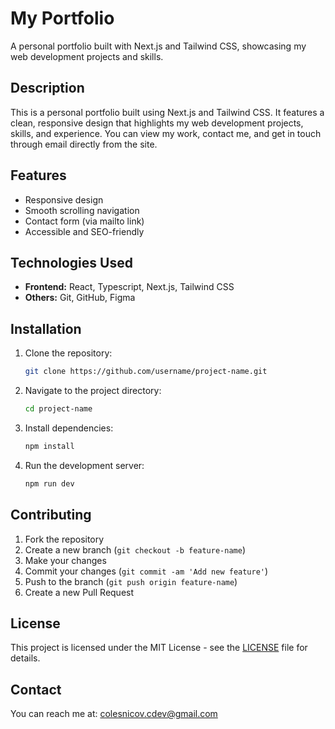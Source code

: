 # My Portfolio

A personal portfolio built with Next.js and Tailwind CSS, showcasing my web development projects and skills.

## Description
This is a personal portfolio built using Next.js and Tailwind CSS. It features a clean, responsive design that highlights my web development projects, skills, and experience. You can view my work, contact me, and get in touch through email directly from the site.

## Features
- Responsive design
- Smooth scrolling navigation
- Contact form (via mailto link)
- Accessible and SEO-friendly

## Technologies Used
- **Frontend:** React, Typescript, Next.js, Tailwind CSS
- **Others:** Git, GitHub, Figma

## Installation
1. Clone the repository:
    ```bash
    git clone https://github.com/username/project-name.git
    ```
2. Navigate to the project directory:
    ```bash
    cd project-name
    ```
3. Install dependencies:
    ```bash
    npm install
    ```
4. Run the development server:
    ```bash
    npm run dev
    ```

## Contributing
1. Fork the repository
2. Create a new branch (`git checkout -b feature-name`)
3. Make your changes
4. Commit your changes (`git commit -am 'Add new feature'`)
5. Push to the branch (`git push origin feature-name`)
6. Create a new Pull Request

## License
This project is licensed under the MIT License - see the [LICENSE](LICENSE) file for details.

## Contact
You can reach me at: [colesnicov.cdev@gmail.com](mailto:colesnicov.cdev@gmail.com)
